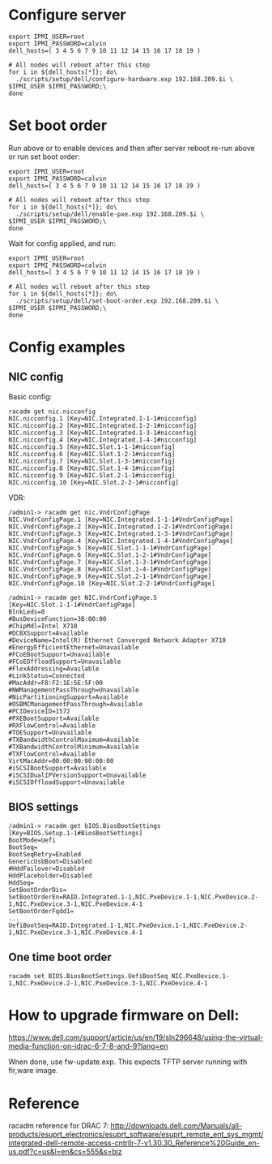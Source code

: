 # Configure server
```
export IPMI_USER=root
export IPMI_PASSWORD=calvin
dell_hosts=( 3 4 5 6 7 9 10 11 12 14 15 16 17 18 19 )
 
# All nodes will reboot after this step
for i in ${dell_hosts[*]}; do\
  ./scripts/setup/dell/configure-hardware.exp 192.168.209.$i \
$IPMI_USER $IPMI_PASSWORD;\
done
```

# Set boot order

Run above or to enable devices and then after server reboot re-run above or run set boot order:

```
export IPMI_USER=root
export IPMI_PASSWORD=calvin
dell_hosts=( 3 4 5 6 7 9 10 11 12 14 15 16 17 18 19 )
 
# All nodes will reboot after this step
for i in ${dell_hosts[*]}; do\
  ./scripts/setup/dell/enable-pxe.exp 192.168.209.$i \
$IPMI_USER $IPMI_PASSWORD;\
done
```
Wait for config applied, and run:
```
export IPMI_USER=root
export IPMI_PASSWORD=calvin
dell_hosts=( 3 4 5 6 7 9 10 11 12 14 15 16 17 18 19 )
 
# All nodes will reboot after this step
for i in ${dell_hosts[*]}; do\
  ./scripts/setup/dell/set-boot-order.exp 192.168.209.$i \
$IPMI_USER $IPMI_PASSWORD;\
done
```

# Config examples

## NIC config

Basic config:
```
racadm get nic.nicconfig 
NIC.nicconfig.1 [Key=NIC.Integrated.1-1-1#nicconfig]
NIC.nicconfig.2 [Key=NIC.Integrated.1-2-1#nicconfig]
NIC.nicconfig.3 [Key=NIC.Integrated.1-3-1#nicconfig]
NIC.nicconfig.4 [Key=NIC.Integrated.1-4-1#nicconfig]
NIC.nicconfig.5 [Key=NIC.Slot.1-1-1#nicconfig]
NIC.nicconfig.6 [Key=NIC.Slot.1-2-1#nicconfig]
NIC.nicconfig.7 [Key=NIC.Slot.1-3-1#nicconfig]
NIC.nicconfig.8 [Key=NIC.Slot.1-4-1#nicconfig]
NIC.nicconfig.9 [Key=NIC.Slot.2-1-1#nicconfig]
NIC.nicconfig.10 [Key=NIC.Slot.2-2-1#nicconfig]
```
VDR:
```
/admin1-> racadm get nic.VndrConfigPage
NIC.VndrConfigPage.1 [Key=NIC.Integrated.1-1-1#VndrConfigPage]
NIC.VndrConfigPage.2 [Key=NIC.Integrated.1-2-1#VndrConfigPage]
NIC.VndrConfigPage.3 [Key=NIC.Integrated.1-3-1#VndrConfigPage]
NIC.VndrConfigPage.4 [Key=NIC.Integrated.1-4-1#VndrConfigPage]
NIC.VndrConfigPage.5 [Key=NIC.Slot.1-1-1#VndrConfigPage]
NIC.VndrConfigPage.6 [Key=NIC.Slot.1-2-1#VndrConfigPage]
NIC.VndrConfigPage.7 [Key=NIC.Slot.1-3-1#VndrConfigPage]
NIC.VndrConfigPage.8 [Key=NIC.Slot.1-4-1#VndrConfigPage]
NIC.VndrConfigPage.9 [Key=NIC.Slot.2-1-1#VndrConfigPage]
NIC.VndrConfigPage.10 [Key=NIC.Slot.2-2-1#VndrConfigPage]

/admin1-> racadm get NIC.VndrConfigPage.5
[Key=NIC.Slot.1-1-1#VndrConfigPage]
BlnkLeds=0
#BusDeviceFunction=3B:00:00
#ChipMdl=Intel X710
#DCBXSupport=Available
#DeviceName=Intel(R) Ethernet Converged Network Adapter X710
#EnergyEfficientEthernet=Unavailable
#FCoEBootSupport=Unavailable
#FCoEOffloadSupport=Unavailable
#FlexAddressing=Available
#LinkStatus=Connected
#MacAddr=F8:F2:1E:5E:5F:00
#NWManagementPassThrough=Unavailable
#NicPartitioningSupport=Available
#OSBMCManagementPassThrough=Available
#PCIDeviceID=1572
#PXEBootSupport=Available
#RXFlowControl=Available
#TOESupport=Unavailable
#TXBandwidthControlMaximum=Available
#TXBandwidthControlMinimum=Available
#TXFlowControl=Available
VirtMacAddr=00:00:00:00:00:00
#iSCSIBootSupport=Available
#iSCSIDualIPVersionSupport=Unavailable
#iSCSIOffloadSupport=Unavailable
```

## BIOS settings
```
/admin1-> racadm get bIOS.BiosBootSettings
[Key=BIOS.Setup.1-1#BiosBootSettings]
BootMode=Uefi
BootSeq=
BootSeqRetry=Enabled
GenericUsbBoot=Disabled
#HddFailover=Disabled
HddPlaceholder=Disabled
HddSeq=
SetBootOrderDis=
SetBootOrderEn=RAID.Integrated.1-1,NIC.PxeDevice.1-1,NIC.PxeDevice.2-1,NIC.PxeDevice.3-1,NIC.PxeDevice.4-1
SetBootOrderFqdd1=
...
UefiBootSeq=RAID.Integrated.1-1,NIC.PxeDevice.1-1,NIC.PxeDevice.2-1,NIC.PxeDevice.3-1,NIC.PxeDevice.4-1
```

## One time boot order
```
racadm set BIOS.BiosBootSettings.UefiBootSeq NIC.PxeDevice.1-1,NIC.PxeDevice.2-1,NIC.PxeDevice.3-1,NIC.PxeDevice.4-1
```

# How to upgrade firmware on Dell:

https://www.dell.com/support/article/us/en/19/sln296648/using-the-virtual-media-function-on-idrac-6-7-8-and-9?lang=en

Wnen done, use fw-update.exp. This expects TFTP server running with fir,ware image.

# Reference
racadm reference for DRAC 7:
http://downloads.dell.com/Manuals/all-products/esuprt_electronics/esuprt_software/esuprt_remote_ent_sys_mgmt/integrated-dell-remote-access-cntrllr-7-v1.30.30_Reference%20Guide_en-us.pdf?c=us&l=en&cs=555&s=biz
